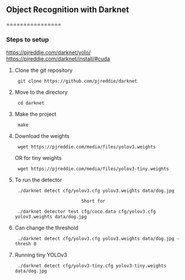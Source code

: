 ## Object Recognition with Darknet

================

### Steps to setup

https://pjreddie.com/darknet/yolo/
https://pjreddie.com/darknet/install/#cuda

1) Clone the git repository

        git clone https://github.com/pjreddie/darknet

2) Move to the directory

        cd darknet

3) Make the project

        make
        
4) Download the weights

        wget https://pjreddie.com/media/files/yolov3.weights 

    OR for tiny weights 
       
        wget https://pjreddie.com/media/files/yolov3-tiny.weights

5) To run the detector

        ./darknet detect cfg/yolov3.cfg yolov3.weights data/dog.jpg

                                Short for

        ./darknet detector test cfg/coco.data cfg/yolov3.cfg yolov3.weights data/dog.jpg

6) Can change the threshold

        ./darknet detect cfg/yolov3.cfg yolov3.weights data/dog.jpg -thresh 0

7) Running tiny YOLOv3

        ./darknet detect cfg/yolov3-tiny.cfg yolov3-tiny.weights data/dog.jpg

